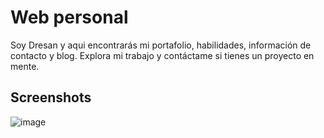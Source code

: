 # Web personal

Soy Dresan y aqui encontrarás mi portafolio, habilidades, información de contacto y blog. Explora mi trabajo y contáctame si tienes un proyecto en mente.

## Screenshots

![image](https://github.com/user-attachments/assets/1c89f4da-f9e4-455c-8d5d-61dea65a6a94)
